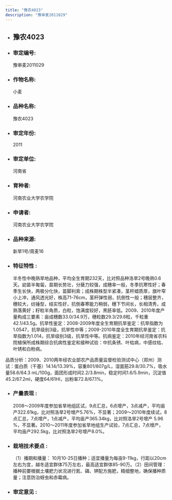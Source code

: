 ```yaml
---
title: "豫农4023"
description: "豫审麦2011029"
---
```

* ## 豫农4023
* ###  审定编号:  
   豫审麦2011029

*  ### 作物名称:  
   小麦

*   ###  品种名称: 
    豫农4023

*   ### 审定年份: 
    2011

*   ### 审定单位:  
    河南省

*   ### 育种者:  
    河南农业大学农学院

*   ### 申请者:  
    河南农业大学农学院

*   ### 品种来源:  
    新旱1号/周麦16


*   ### 特征特性 : 
    半冬性中晚熟旱地品种，平均全生育期232天，比对照品种洛旱2号晚熟0.6天。幼苗半匍匐，苗期长势壮，分蘖力较强，成穗率一般，冬季抗寒性好；春季生长快，两极分化快，苗脚利索；成株期株型半紧凑，茎秆蜡质厚，旗叶窄小上冲，通风透光好，株高71-76cm，茎秆弹性弱，抗倒性一般；穗层整齐，穗较大，纺锤型，结实性好，抗倒春寒能力稍弱，穗下节间长，长相清秀，成熟落黄好；籽粒半角质，白粒，饱满度较好，黑胚率低。2009、2010年度产量构成三要素：亩成穗数33.0/34.9万，穗粒数29.3/29.6粒，千粒重42.1/43.5g。抗旱性鉴定：2008-2009年度全生育期抗旱鉴定：抗旱指数为1.0547，抗旱级别3级，抗旱性中等；2009-2010年度全生育期抗旱鉴定：抗旱指数为1.014，抗旱级别3级，抗旱性中等。抗病鉴定：2010年经河南省农科院植保所成株期综合抗病性鉴定和接种试验：中抗条锈、叶枯病，中感纹枯、叶锈和白粉病。
品质分析：2009、2010两年经农业部农产品质量监督检验测试中心（郑州）测试：蛋白质（干基）14.14/13.39%，容重801/807g/L，湿面筋29.8/30.7%，吸水量58.6/64.3 mL/100g，面团形成时间2.2/3.8min，稳定时间1.6/5.9min，沉淀值45.2/67.2ml，硬度64/61HI，出粉率72.8/67.1%。


*   ### 产量表现 : 
    2008～2009年度参加省旱地组区试，9点汇总，6点增产，3点减产，平均亩产322.61kg，比对照洛旱2号增产5.76%，不显著；2009～2010年度续试，8点汇总，7点增产，1点减产，平均亩产365.34kg，比对照洛旱2号增产 5.96 %，不显著。2010～2011年度参加省旱地组生产试验，7点汇总，7点增产，平均亩产292.5kg，比对照洛旱2号增产8.0%。


*   ### 栽培技术要点 : 
    （1）播期和播量： 10月10-25日播种；适宜播量为每亩9-11kg，行距以20cm左右为宜，越冬适宜群体75万左右，最高适宜群体85-90万。（2）田间管理：播种前要根据土壤肥力状况进行氮、磷、钾配方施肥，精细整地，确保播种质量；注意防治蚜虫和赤霉病。


*   ### 审定意见 : 
    
